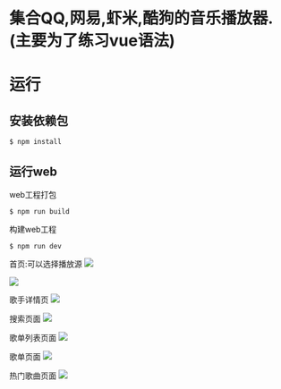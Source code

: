 
# 集合QQ,网易,虾米,酷狗的音乐播放器.(主要为了练习vue语法)

# 运行

## 安装依赖包

```
$ npm install
```

## 运行web

web工程打包

```
$ npm run build
```

构建web工程

```
$ npm run dev
```

首页:可以选择播放源
![](https://github.com/chenfazhuan/allMusic/blob/master/img/img1.png)

![](https://github.com/chenfazhuan/allMusic/blob/master/img/img2.png)

歌手详情页
![](https://github.com/chenfazhuan/allMusic/blob/master/img/img3.png)

搜索页面
![](https://github.com/chenfazhuan/allMusic/blob/master/img/img4.png)

歌单列表页面
![](https://github.com/chenfazhuan/allMusic/blob/master/img/img7.png)

歌单页面
![](https://github.com/chenfazhuan/allMusic/blob/master/img/img5.png)

热门歌曲页面
![](https://github.com/chenfazhuan/allMusic/blob/master/img/img6.png)




